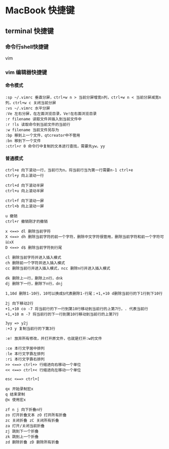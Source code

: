 # MacBook 快捷键

## terminal 快捷键
### 命令行shell快捷键
vim

### vim 编辑器快捷键

#### 命令模式
```
:sp ~/.vimrc 垂直分屏，ctrl+w n > 当前分屏增宽n列，ctrl+w n < 当前分屏减宽n列，ctrl+w c 关闭当前分屏
:vs ~/.vimrc 水平分屏
:Ve 左右分屏，在左面浏览目录，Ve!在右面浏览目录
:r filename 读取文件并插入到当前文件中
:r !ls 读取命令到当前文件的当前行
:w filename 当前文件另存为
:bp 移到上一个文件，qtcreator中不管用
:bn 移到下一个文件
:ctrl+r 0 命令行中复制的文本进行查找，需要先yw，yy

```

#### 普通模式
``` 滚动
ctrl+e 向下滚动一行，当前行为n，将当前行当为第一行需要n-1 ctrl+e
ctrl+y 向上滚动一行

ctrl+d 向下滚动半屏
ctrl+u 向上滚动半屏

ctrl+f 向下滚动一屏
ctrl+b 向上滚动一屏
```

```  撤销
u 撤销
ctrl+r 撤销刚才的撤销
```

``` 删除
x <==> dl 删除当前字符
X <==> dh 删除当前字符的前一个字符，删除中文字符很管用，删除当前字符和前一个字符可以xX
D <==> d$ 删除当前字符到行尾

cl 删除当前字符并进入插入模式
ch 删除前一个字符并进入插入模式
cc 删除当前行并进入插入模式，ncc 删除n行并进入插入模式

dk 删除上一行，删除上n行，dnk
dj 删除下一行，删除下n行，dnj

1,10d 删除1-10行，10可以换成$代表删除1-行尾；+1,+10 d删除当前行的下1行到下10行
```

``` 移动
2j 向下移动2行
+1,+10 co -7 将当前行的下一行到第10行移动到当前行的上第7行，. 代表当前行
+1,+10 m -7 将当前行的下一行到第10行移动到当前行的上第7行
```

```复制
3yy => y2j
:+3 y 复制当前行的下第3行
```

``` 文件保存
:e! 放弃所有修改，并打开原文件，也就是打开:w的文件
```

``` 排版
:ce 本行文字居中排列
:le 本行文字靠左排列
:ri 本行文字靠右排列
>> <==> ctrl+> 行缩进向右移动一个单位
<< <==> ctrl+< 行缩进向左移动一个单位
```

``` esc
esc <==> ctrl+[
```

``` 宏，记录键盘操作，重复使用，但只有在普通模式下才生效
qx 开始录制宏x
q 结束录制
@x 使用宏x
```

``` 折叠，可以用于注释加上所注释的代码块
zf n j 向下折叠n行
zo 打开折叠文本 zO 打开所有折叠
zc 关闭折叠 zC 关闭所有折叠
za 打开/关闭当前折叠
zj 跳到下一个折叠
zk 跳到上一个折叠
zd 删除折叠 zD 删除所有折叠
```

